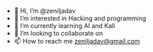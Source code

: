 - 👋 Hi, I’m @zeniljadav
- 👀 I’m interested in Hacking and programming
- 🌱 I’m currently learning AI and Kali 
- 💞️ I’m looking to collaborate on 
- 📫 How to reach me zeniljadav@gmail.com

<!---
zeniljadav/zeniljadav is a ✨ special ✨ repository because its `README.md` (this file) appears on your GitHub profile.
You can click the Preview link to take a look at your changes.
--->
